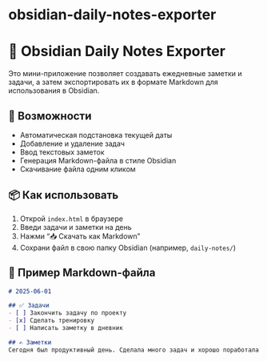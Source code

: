 # obsidian-daily-notes-exporter
# 📝 Obsidian Daily Notes Exporter

Это мини-приложение позволяет создавать ежедневные заметки и задачи, а затем экспортировать их в формате Markdown для использования в Obsidian.

## 🔧 Возможности

- Автоматическая подстановка текущей даты
- Добавление и удаление задач
- Ввод текстовых заметок
- Генерация Markdown-файла в стиле Obsidian
- Скачивание файла одним кликом

## 📦 Как использовать

1. Открой `index.html` в браузере
2. Введи задачи и заметки на день
3. Нажми “📥 Скачать как Markdown”
4. Сохрани файл в свою папку Obsidian (например, `daily-notes/`)

## 📁 Пример Markdown-файла

```markdown
# 2025-06-01

## ✅ Задачи
- [ ] Закончить задачу по проекту
- [x] Сделать тренировку
- [ ] Написать заметку в дневник

## ✍️ Заметки
Сегодня был продуктивный день. Сделала много задач и хорошо поработала над сайтом.
